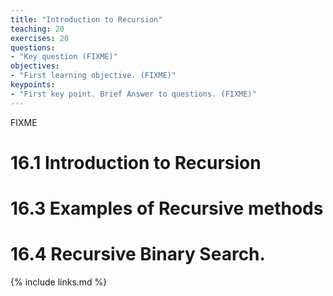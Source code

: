 ```yaml
---
title: "Introduction to Recursion"
teaching: 20
exercises: 20
questions:
- "Key question (FIXME)"
objectives:
- "First learning objective. (FIXME)"
keypoints:
- "First key point. Brief Answer to questions. (FIXME)"
---
```

FIXME

# 16.1 Introduction to Recursion
# 16.3 Examples of Recursive methods
# 16.4 Recursive Binary Search. 


{% include links.md %}
